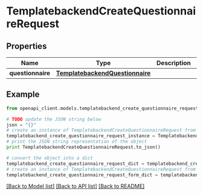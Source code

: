 # TemplatebackendCreateQuestionnaireRequest


## Properties

Name | Type | Description | Notes
------------ | ------------- | ------------- | -------------
**questionnaire** | [**TemplatebackendQuestionnaire**](TemplatebackendQuestionnaire.md) |  | [optional] 

## Example

```python
from openapi_client.models.templatebackend_create_questionnaire_request import TemplatebackendCreateQuestionnaireRequest

# TODO update the JSON string below
json = "{}"
# create an instance of TemplatebackendCreateQuestionnaireRequest from a JSON string
templatebackend_create_questionnaire_request_instance = TemplatebackendCreateQuestionnaireRequest.from_json(json)
# print the JSON string representation of the object
print TemplatebackendCreateQuestionnaireRequest.to_json()

# convert the object into a dict
templatebackend_create_questionnaire_request_dict = templatebackend_create_questionnaire_request_instance.to_dict()
# create an instance of TemplatebackendCreateQuestionnaireRequest from a dict
templatebackend_create_questionnaire_request_form_dict = templatebackend_create_questionnaire_request.from_dict(templatebackend_create_questionnaire_request_dict)
```
[[Back to Model list]](../README.md#documentation-for-models) [[Back to API list]](../README.md#documentation-for-api-endpoints) [[Back to README]](../README.md)


